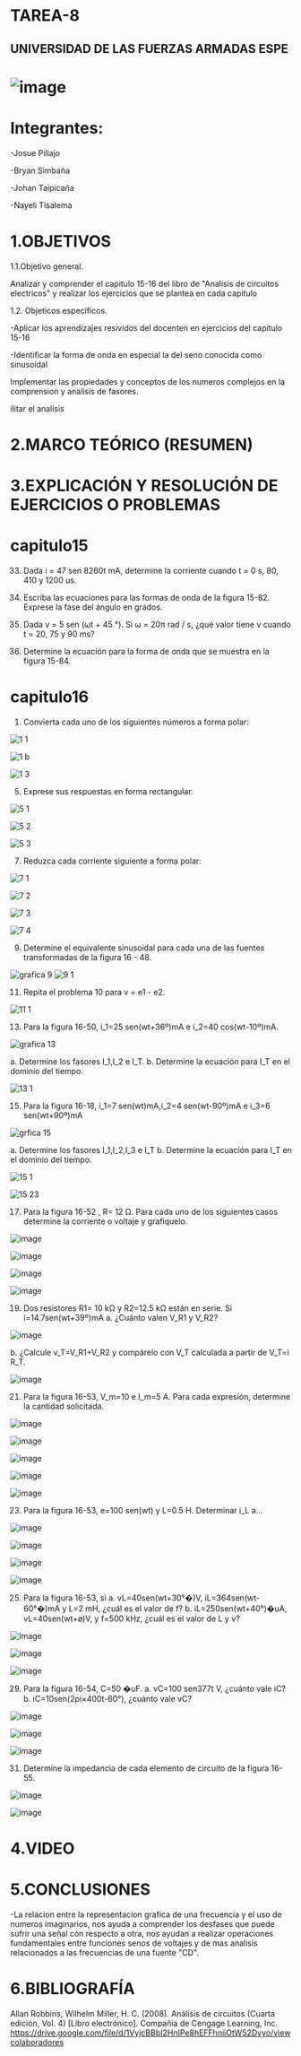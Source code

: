 # TAREA-8
## UNIVERSIDAD DE LAS FUERZAS ARMADAS ESPE




# ![image](https://user-images.githubusercontent.com/85320165/131928765-646e56f8-d0ec-4b4d-b5b4-c597dd0b64cc.png)

# Integrantes:

-Josue Pillajo

-Bryan Simbaña

-Johan Taipicaña

-Nayeli Tisalema

# 1.OBJETIVOS

1.1.Objetivo general.

Analizar y comprender el capitulo  15-16 del libro de "Analisis de circuitos electricos" y realizar los ejercicios que se plantea en cada capitulo

1.2. Objeticos específicos.

-Aplicar los aprendizajes resividos del docenten en  ejercicios del capitulo 15-16

-Identificar la forma de onda en especial la del seno conocida como sinusoidal

Implementar las propiedades y conceptos de los numeros complejos en la comprension y analisis de fasores.


ilitar el analisis

# 2.MARCO TEÓRICO (RESUMEN)



# 3.EXPLICACIÓN Y RESOLUCIÓN DE EJERCICIOS O PROBLEMAS

# capitulo15

33. Dada i = 47 sen 8260t mA, determine la corriente cuando t = 0 s, 80, 410 y 1200 us.

35. Escriba las ecuaciones para las formas de onda de la figura 15-82. Exprese la fase del ángulo en grados.

37. Dada v = 5 sen (ωt + 45 °). Si ω = 20π rad / s, ¿qué valor tiene v cuando t = 20, 75 y 90 ms?

39. Determine la ecuación para la forma de onda que se muestra en la figura 15-84.




# capitulo16

1. Convierta cada uno de los siguientes números a forma polar:

![1 1](https://user-images.githubusercontent.com/81887698/131935743-453f9e15-7a54-41c4-814b-0ef7c0554c5c.PNG)

![1 b](https://user-images.githubusercontent.com/81887698/131935742-cf8d4de5-e926-4ef2-832e-19a98c5eb450.PNG)

![1 3](https://user-images.githubusercontent.com/81887698/131935741-4d2a658f-b05e-4479-9aec-3e73400e2a53.PNG)

5. Exprese sus respuestas en forma rectangular.

![5 1](https://user-images.githubusercontent.com/81887698/131935789-1a15dd4c-4557-4e4f-80bb-6fa5768e4b00.PNG)

![5 2](https://user-images.githubusercontent.com/81887698/131935790-c9939053-491d-4f82-8640-b2ea366e07b8.PNG)

![5 3](https://user-images.githubusercontent.com/81887698/131935791-d794f114-6998-43a2-a591-4307f99f6b00.PNG)


7. Reduzca cada corriente siguiente a forma polar:

![7 1](https://user-images.githubusercontent.com/81887698/131935811-577e23dc-fdc8-4648-99ac-3ff7947dd2f9.PNG)

![7 2](https://user-images.githubusercontent.com/81887698/131935815-b01a4ed0-cdc2-4626-8d7e-f3b3e1ca48fc.PNG)

![7 3](https://user-images.githubusercontent.com/81887698/131935816-2403ecd3-cf90-4ad6-bb5f-bce4069f4e7f.PNG)

![7 4](https://user-images.githubusercontent.com/81887698/131935817-107faca0-b586-47d1-a545-8a762c8f5d5b.PNG)

9. Determine el equivalente sinusoidal para cada una de las fuentes transformadas de la figura 16 - 48.

![grafica 9](https://user-images.githubusercontent.com/81887698/131935841-8d09c708-29f5-49cc-9293-137465ded74a.PNG)
![9 1](https://user-images.githubusercontent.com/81887698/131935851-4fe3ddf4-d95e-4a2e-aaf3-42723b6c4d35.PNG)



11. Repita el problema 10 para v = e1 - e2.


![11 1](https://user-images.githubusercontent.com/81887698/131935870-0792984f-c510-4b0f-8e9c-719c7848279f.PNG)

13. Para la figura 16-50, i_1=25 sen(wt+36º)mA e i_2=40 cos⁡(wt-10º)mA.

![grafica 13](https://user-images.githubusercontent.com/81887698/131935895-207078d2-8d38-4d17-a8bd-70e6465f5e2c.PNG)


a. Determine los fasores I_1,I_2  e I_T.
b.  Determine la ecuación para I_T en el dominio del tiempo.

![13 1](https://user-images.githubusercontent.com/81887698/131935907-8247b08d-e249-48c7-a7e0-0e2409a07167.PNG)



15. Para la figura 16-18, i_1=7 sen(wt)mA,i_2=4 sen(wt-90º)mA e i_3=6 sen(wt+90º)mA

![grfica 15](https://user-images.githubusercontent.com/81887698/131935913-ecc37f68-ea12-4a5f-b092-91e305c832e0.PNG)


a. Determine los fasores I_1,I_2,I_3  e I_T
b. Determine la ecuación para I_T en el dominio del tiempo.

![15 1](https://user-images.githubusercontent.com/81887698/131935931-73efe669-7af8-4f79-b0d3-14f36316b8bd.PNG)

![15 23](https://user-images.githubusercontent.com/81887698/131935933-a85d68d3-5380-4d69-9021-b54860216be7.PNG)



17. Para la figura 16-52 , R= 12 Ω. Para cada uno de los siguientes casos determine la corriente o voltaje y grafíquelo.

![image](https://user-images.githubusercontent.com/85320165/131932308-c3f9fcab-2409-417e-9f84-bf8a8c598669.png)

![image](https://user-images.githubusercontent.com/85320165/131932342-adc1ce43-8859-46f9-8cbc-154c9fa5181e.png)

![image](https://user-images.githubusercontent.com/85320165/131932379-16c72bf0-8b6f-43e1-a299-149746177ac7.png)

![image](https://user-images.githubusercontent.com/85320165/131932417-adada6d4-3119-4628-b941-6e5416fe95e8.png)

19. Dos resistores R1= 10 kΩ y R2=12.5 kΩ están en serie. Si i=14.7sen(wt+39º)mA
a. ¿Cuánto valen V_R1  y V_R2?

![image](https://user-images.githubusercontent.com/85320165/131932516-67b3cd60-e034-4e59-ab7e-65286e8a5b1b.png)

b. ¿Calcule  v_T=V_R1+V_R2  y compárelo con V_T calculada a partir de V_T=i R_T.

![image](https://user-images.githubusercontent.com/85320165/131932757-d864db67-ab37-4595-8911-ecee9f11ea9e.png)

21. Para la figura 16-53, V_m=10 e I_m=5 A. Para cada expresión, determine la cantidad solicitada.

![image](https://user-images.githubusercontent.com/85320165/131932798-47520de5-c022-4137-8140-5a475eb5f919.png)

![image](https://user-images.githubusercontent.com/85320165/131932863-918e4f06-b2a2-475d-aa44-46cb078eeb50.png)

![image](https://user-images.githubusercontent.com/85320165/131932889-cb184a8c-5f47-4088-8d8d-29646a7343c3.png)

![image](https://user-images.githubusercontent.com/85320165/131932928-4f6e569f-73bb-4944-9034-32156c12a68e.png)

![image](https://user-images.githubusercontent.com/85320165/131932942-4c711939-c31d-4bbe-a8b4-7f463f1a48ef.png)

23. Para la figura 16-53, e=100 sen(wt)  y L=0.5 H. Determinar i_L a…

![image](https://user-images.githubusercontent.com/85320165/131933004-f9da23ab-f63f-4f6a-a2c2-9184720dad3e.png)

![image](https://user-images.githubusercontent.com/85320165/131933044-a9971a56-6061-47c2-ba43-44021f3d43d0.png)

![image](https://user-images.githubusercontent.com/85320165/131933083-edbfd3db-a1ef-498b-b4b0-137f0495d5af.png)

![image](https://user-images.githubusercontent.com/85320165/131933097-aac6cd39-a142-4c4b-b66d-d68ddf29a5a0.png)

25) Para la figura 16-53, si a. vL=40sen(wt+30°�)V, iL=364sen(wt-60°�)mA y L=2 mH, ¿cuál es el valor de f? b. iL=250sen(wt+40°)�uA, vL=40sen(wt+ø)V, y f=500 kHz, ¿cuál es el valor de L y v?

![image](https://user-images.githubusercontent.com/85320165/131933140-90ad4476-b314-4a37-8019-9eb27017fe53.png)

![image](https://user-images.githubusercontent.com/85320165/131933183-e05b1db0-d659-40f5-861e-431aeee2165e.png)

![image](https://user-images.githubusercontent.com/85320165/131933224-3157e323-d2b3-484a-b5a9-68f0c06ddfb2.png)

29) Para la figura 16-54, C=50 �uF. a. vC=100 sen377t V, ¿cuánto vale iC? b. iC=10sen(2pi×400t-60°), ¿cuánto vale vC?

![image](https://user-images.githubusercontent.com/85320165/131933264-eba7944f-0a94-4052-a498-87cac83a1d3e.png)

![image](https://user-images.githubusercontent.com/85320165/131933319-0866863f-6972-4af9-9f2a-7039a5200c89.png)

![image](https://user-images.githubusercontent.com/85320165/131933356-2013b7a5-71b5-4e2f-8503-54894f0faaa4.png)

31) Determine la impedancia de cada elemento de circuito de la figura 16-55.

![image](https://user-images.githubusercontent.com/85320165/131933372-2c7db1db-faf1-473f-b5bf-da2db71db5c9.png)

![image](https://user-images.githubusercontent.com/85320165/131933421-5764616b-59f0-4989-ad2b-e193d580770f.png)


# 4.VIDEO



# 5.CONCLUSIONES
-La relacion entre la representacion grafica de una frecuencia y el uso de numeros imaginarios, nos ayuda a comprender los desfases que puede sufrir una señal con respecto a otra, nos ayudan a realizar operaciones fundamentales entre funciones senos de voltajes y de mas analisis relacionados a las frecuencias de una fuente "CD".



# 6.BIBLIOGRAFÍA
Allan Robbins, Wilhelm Miller, H. C. (2008). Análisis de circuitos (Cuarta edición, Vol. 4) [Libro electrónico]. Compañia de Cengage Learning, Inc. https://drive.google.com/file/d/1VyjcBBbI2HnIPe8hEFFhniiOtW52Dvyo/viewcolaboradores






